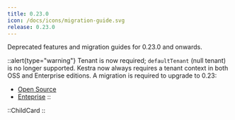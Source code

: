 ```yaml
---
title: 0.23.0
icon: /docs/icons/migration-guide.svg
release: 0.23.0
---
```


Deprecated features and migration guides for 0.23.0 and onwards.


::alert{type="warning"}
Tenant is now required; `defaultTenant` (null tenant) is no longer supported. Kestra now always requires a tenant context in both OSS and Enterprise editions. A migration is required to upgrade to 0.23:
- [Open Source](./tenant-migration-oss.md)
- [Enteprise](./tenant-migration-ee.md)
::

::ChildCard
::
